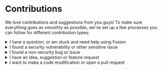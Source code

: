 # Contributions

We love contributions and suggestions from you guys! To make sure everything goes as smoothly as possible, we've set up a few processes you can follow for different contribution types:

<!----------------------------------------------------------------------------->

<details>
<summary>I have a question, or am stuck and need help using Fusion</summary>
<br>
Don't open an issue to ask a question - see our
<a href="https://elttob.github.io/Fusion/tutorials/#where-to-get-help">Get Started page</a>
to find places to get help! Our communities are always happy to help out new people 🙂
<hr>
</details>

<!----------------------------------------------------------------------------->

<details>
<summary>I found a security vulnerability or other sensitive issue</summary>
<br>
Please use our [vulnerability reporting process](./SECURITY.md). Do not openly
disclose sensitive bugs, issues or vulnerabilities - this is dangerous!
<hr>
</details>

<!----------------------------------------------------------------------------->
<details>
<summary>I found a non-security bug or issue</summary>
<br>
Here's our bug reporting process - you can click any step
for more info:
<br>
<details>
<summary>Check - are you the first person to report it?</summary>
<ul>
<li>Make sure to search for open issues *and* closed issues - it's possible
the behaviour you're reporting is not actually a bug, that someone else
opened an issue about it and then that issue was subsequently closed.</li>
<li>If an issue is found to be a duplicate, it is closed right away. We don't
want to split discussion about an issue across multiple locations.</li>
<li>If an issue was closed due to it being fixed, you may still open a new
issue describing the new regression.</li>
</ul>
</details>

<details>
<summary>Open a new GitHub issue, describing the bug</summary>
<ul>
<li>Your title should be clear, concise, and adequately summarise the issue.
Titles like 'Why is this broken?' and 'my code doesn't work' aren't helpful.</li>
<li>Include as much relevant information as possible. We can't diagnose the
issue if we don't know anything about it.</li>
<li>Please include simple, clear and easy-to-follow reproduction steps. You
can include a .rbxl file if you think it'd help us reproduce the issue!</li>
</ul>
</details>

<details>
<summary>We'll work with you to solve it</summary>
<ul>
<li>Bugs start out labelled as <b>'status: evaluating'</b>. This occurs as soon
as we notice the issue. At this stage, we have not verified the bug for
ourselves.</li>
<li>When the bug is verified, it will be labelled as <b>'status: needs design'</b>.
We'll start a discussion about how best to fix it.</li>
<li>Once a solution has been identified and approved. it will be labelled as
<b>'status: approved'</b></li>
<li>We'll close the issue once the fix is implemented in Fusion!</li>
</ul>
</details>

<hr>

A couple notes on etiquette:
<ul>
<li>Be patient - all project maintainers are voluteers, so it will likely take
some time to respond.</li>
<li>Don't bump or chase up your issue - commenting 'Any updates on this?' does
not add value to the conversation, and only clutters the issue.</li>
</ul>
<hr>
</details>

<!----------------------------------------------------------------------------->

<details>
<summary>I have an idea, suggestion or feature request</summary>
<br>
Here's our feature request process - you can click any step for more info:
<br>
<details>
<summary>Check - are you the first person to suggest it?</summary>
<ul>
<li>Make sure to search for open issues *and* closed issues - it's possible
your idea was already suggested and rejected. If you have a substantial case
for why it should not have been rejected, feel free to add to the existing
issue with your thoughts.</li>
<li>If an issue is found to be a duplicate, it is closed right away. We don't
want to split discussion about an issue across multiple locations.</li>
</ul>
</details>

<details>
<summary>Open a new GitHub issue, describing the feature request</summary>
<ul>
<li>Your title should be clear, concise, and adequately summarise the idea.</li>
<li>Avoid exclusively talking about specific solutions to problems - your
feature request should describe the general case for why a feature should be
added. Focus on who your feature request would help, when it would help them
and why.</li>
<li>That said, please feel free to suggest hypothetical API designs, as long
as they're not the focus. Remember that we value APIs that are as simple and
low-tech as possible!</li>
</ul>
</details>

<details>
<summary>We'll work with you to develop it further</summary>
<ul>
<li>Requests start out labelled as <b>'status: evaluating'</b>. This occurs
as soon as we notice the issue. At this stage, we are gathering community
sentiment and evaluating whether the idea fits well with Fusion.</li>
<li>If we like the general idea, it will be labelled as <b>'status: needs design'</b>
This means we would like to include your suggestion, but don't have a solid idea
of how it should look and function in Fusion.</li>
<li>Once a design has been discussed and approved. it will be labelled as
<b>'status: approved'</b></li>
<li>We'll close the issue once the feature is implemented in Fusion!</li>
</ul>
</details>

<hr>

New features are hard to get right! To help you design your feature request, we
have some tips you could consider:
<br>
<details>
<summary>Design for declarative coding</summary>
Fusion is designed around <i>declarative code</i>; an end user of Fusion should
be able to describe what they want to happen, without specifying how exactly the
computer should get there. 

The more that Fusion can figure out on it's own, the better it usually is for
the developer.
</details>

<details>
<summary>Guide developers towards faster code</summary>
Sometimes it's hard to read and write fast code - developers might choose
suboptimal coding patterns if the optimal code is hard to maintain.

Developers always appreciate features that let them write fast programs without
sacrificing readability or maintainability.
</details>

<details>
<summary>Make it harder to mess up</summary>
Developers aren't perfect, and often make mistakes! The best features are those
which handle easy-to-mess-up stuff on behalf of the developer, and make any
developer mistakes obvious and easy to fix.
</details>

<details>
<summary>Keep developers' code easy to read</summary>
Code is written once, but it's read and maintained perpetually. With this in
mind, always aim to reduce the effort needed to read and maintain code, even if
it's at the expense of some ease of writing.
</details>

<hr>

We also have some guidelines for what kind of features we tend to reject:
<br>
<details>
<summary>Overly specific features</summary>
Fusion works best as a flexible, general base that people can build their own
specific tooling on top of. Niche features often would be better served as part
of third party libraries.
</details>

<details>
<summary>Focused on writing code only / 'saving keystrokes'</summary>
We shouldn't look for ways to 'save keystrokes' because this often hurts code
readability. Code is written once, but reviewed and understood many times, so we
should optimise for that instead.
</details>

<details>
<summary>Depends on metatables / getfenv / magic features</summary>
It's almost always possible to express an idea with simple function and table
primitives; simpler implementations are less buggy, easier to understand for
maintainers and users, and often more performant.

(the one exception to this rule is garbage collection - while we don't
like relying on it, it's sometimes a necessary evil for the benefit of the
developer)
</details>
<hr>
</details>

<!----------------------------------------------------------------------------->

<details>
<summary>I want to make a code modification or open a pull request</summary>
<br>

While we do accept community pull requests, please observe that Fusion has a
very high bar for code and API quality. We're used by a lot of important people
and projects!

<hr>

Here's our code contributions process - you can click any step for more info:

<details>
<summary>Get your idea or bug approved before writing any code</summary>
<ul>
<li>While we appeciate the initiative to implement your own features in your own
time, we want to make sure everything in Fusion is well designed and considered.
Pull requests are not the best place to suggest new features suddenly!</li>
<li>Open an issue describing your feature request or bug report first (using the
guidelines from above), and make sure it gets <b>'status: approved'</b>.</li>
</ul>
</details>

<details>
<summary>Create a new branch and draft a pull request</summary>
<ul>
<li>It's good to describe what you're working on, why you're working on it and
what you aim to achieve with the pull request.</li>
<li>Keep your pull requests small and specifically targeted; for example, by
separating different features into different pull requests.</li>
<li>Doing this as early as possible means we can observe and comment on your
work as you go, enabling us to help you or to point out potential
shortcomings while it's still early on and easy to rectify.</li>
</ul>
</details>

<details>
<summary>Write your code</summary>
<ul>
<li>Make sure to read our <a href="./style-guide.md">style guide document</a>
and observe how code near your working area is written. Consistent code is much
easier to maintain, and avoids style arguments.</li>
<li>Stay focused - only make changes to what you set out to work on. If you want
to change other stuff, it's better to do in another pull request focused on that.</li>
</ul>
</details>

<details>
<summary>We'll review your changes</summary>
<ul>
<li>Nobody writes perfect code first time - we're all humans. You will almost
certainly be asked to make changes as part of this process, so please be
patient with us.</li>
<li>Feel to voice your opinion if you disagree with any suggested changes, but
keep it respectful and focused on the code, not the reviewer.</li>
<li>If we decide your pull request doesn't quite align with Fusion,
then we'll explain in as much detail as possible why we don't want to merge it.
Don't take this personally - some PRs are fantastic, but just in the wrong place
or proposed at the wrong time.</li>
<li>If your code passes code review, your changes will be approved. They may then
be merged into the main Fusion codebase at a later time.</li>
</ul>
</details>
<hr>
</details>
